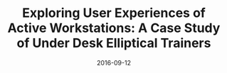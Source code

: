 ---
title: "Exploring User Experiences of Active Workstations: A Case Study of Under Desk Elliptical Trainers"
date: 2016-09-12
type: conference
authors:
  - Woohyeok Choi
  - Aejin Song
  - Darren Edge
  - Masaaki Fukumoto
  - and Uichin Lee
publisher: Proceedings of the 2016 ACM International Joint Conference on Pervasive and Ubiquitous Computing
abbrev: UbiComp '16
volume:
issue:
pages: 805 -- 816
doi: 10.1145/2971648.2971756
---